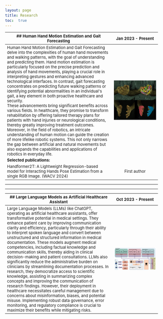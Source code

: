 ```yaml
---
layout: page
title: Research
toc:  true
---
```


<style scoped>
table {
  font-size: 13px;
}
</style>

<style>
table th:first-of-type {
    width: 70%;
}
table th:nth-of-type(2) {
    width: 30%;
}
</style>

| ## Human Hand Motion Estimation and Gait Forecasting        | Jan 2023 - Present         |
| ---- |:---------------:|
| Human Hand Motion Estimation and Gait Forecasting delve into the complexities of human hand movements and walking patterns, with the goal of understanding and predicting them. Hand motion estimation is particularly focused on the precise prediction and analysis of hand movements, playing a crucial role in interpreting gestures and enhancing advanced technological interfaces. In contrast, gait forecasting concentrates on predicting future walking patterns or identifying potential abnormalities in an individual's gait, a key element in both proactive healthcare and security.<br> These advancements bring significant benefits across various fields. In healthcare, they promise to transform rehabilitation by offering tailored therapy plans for patients with hand injuries or neurological conditions, thereby greatly improving treatment outcomes. Moreover, in the field of robotics, an intricate understanding of human motion can guide the creation of more lifelike robotic systems. This not only narrows the gap between artificial and natural movements but also expands the capabilities and applications of robotics in everyday life.    |   ![R1](pubimages/R1.jpg)     |
| **Selected publications:**        | &nbsp;         |
| Handformer2T: A Lightweight Regression-based model for Interacting Hands Pose Estimation from a single RGB Image. (WACV 2024)        | First author  |

---
___


| ## Large Language Models as Artificial Healthcare Assistant        | Oct 2023 - Present         |
| ---- |:---------------:|
| Large Language Models (LLMs) like ChatGPT, operating as artificial healthcare assistants, offer transformative potential in medical settings. They enhance patient care by improving communication clarity and efficiency, particularly through their ability to interpret spoken language and convert between unstructured and structured information in medical documentation. These models augment medical competencies, including factual knowledge and communication skills, thereby aiding in clinical decision-making and patient consultations. LLMs also significantly reduce the administrative burden on clinicians by streamlining documentation processes. In research, they democratize access to scientific knowledge, assisting in summarizing complex concepts and improving the communication of research findings. However, their deployment in healthcare necessitates careful management due to concerns about misinformation, biases, and potential misuse. Implementing robust data governance, error monitoring, and regulatory compliance is crucial to maximize their benefits while mitigating risks.   |   ![R2](pubimages/R2.jpg)     |

